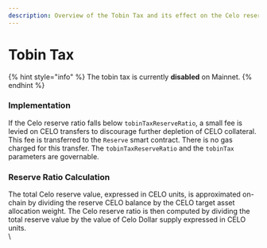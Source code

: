 ```yaml
---
description: Overview of the Tobin Tax and its effect on the Celo reserve.
---
```


# Tobin Tax

{% hint style="info" %}
The tobin tax is currently **disabled** on Mainnet.
{% endhint %}

### Implementation[​](https://docs.celo.org/celo-codebase/protocol/stability/tobin-tax#implementing-the-tobin-tax) <a href="#implementing-the-tobin-tax" id="implementing-the-tobin-tax"></a>

If the Celo reserve ratio falls below `tobinTaxReserveRatio`, a small fee is levied on CELO transfers to discourage further depletion of CELO collateral. This fee is transferred to the `Reserve` smart contract. There is no gas charged for this transfer. The `tobinTaxReserveRatio` and the `tobinTax` parameters are governable.

### Reserve Ratio Calculation[​](https://docs.celo.org/celo-codebase/protocol/stability/tobin-tax#reserve-ratio-calculation)

The total Celo reserve value, expressed in CELO units, is approximated on-chain by dividing the reserve CELO balance by the CELO target asset allocation weight. The Celo reserve ratio is then computed by dividing the total reserve value by the value of Celo Dollar supply expressed in CELO units.\
\
